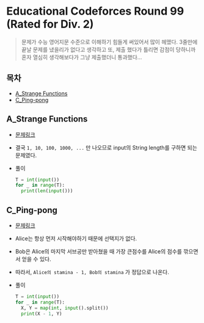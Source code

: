 # Educational Codeforces Round 99 (Rated for Div. 2)

> 문제가 수능 영어지문 수준으로 이해하기 힘들게 써있어서 많이 헤맸다. 3줄만에 끝날 문제를 냈을리가 없다고 생각하고 또, 제출 했다가 틀리면 감점이 당하니까 혼자 열심히 생각해보다가 그냥 제출했더니 통과했다...

## 목차

* [A_Strange Functions](#a_strange-functions)
* [C_Ping-pong](#c_ping-pong)

## A_Strange Functions

* [문제링크](https://codeforces.com/contest/1455/problem/A)

* 결국 `1, 10, 100, 1000, ...` 만 나오므로 input의 String length를 구하면 되는 문제였다.

* 풀이

  ```python
  T = int(input())
  for _ in range(T):
    print(len(input()))
  ```

## C_Ping-pong

* [문제링크](https://codeforces.com/contest/1455/problem/C)

* Alice는 항상 먼저 시작해야하기 때문에 선택지가 없다.

* Bob은 Alice의 마지막 서브공만 받아쳤을 때 가장 큰점수를 Alice의 점수를 깎으면서 얻을 수 있다.

* 따라서, `Alice의 stamina - 1, Bob의 stamina` 가 정답으로 나온다.

* 풀이

  ```python
  T = int(input())
  for _ in range(T):
    X, Y = map(int, input().split())
    print(X - 1, Y)
  ```

  